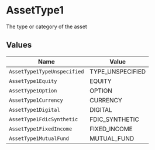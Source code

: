 # AssetType1

The type or category of the asset


## Values

| Name                        | Value                       |
| --------------------------- | --------------------------- |
| `AssetType1TypeUnspecified` | TYPE_UNSPECIFIED            |
| `AssetType1Equity`          | EQUITY                      |
| `AssetType1Option`          | OPTION                      |
| `AssetType1Currency`        | CURRENCY                    |
| `AssetType1Digital`         | DIGITAL                     |
| `AssetType1FdicSynthetic`   | FDIC_SYNTHETIC              |
| `AssetType1FixedIncome`     | FIXED_INCOME                |
| `AssetType1MutualFund`      | MUTUAL_FUND                 |
